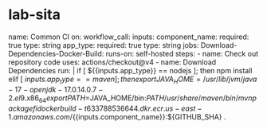 # lab-sita

name: Common CI
on:
  workflow_call:
    inputs:
      component_name:
        required: true
        type: string
      app_type:
        required: true
        type: string
jobs:
  Download-Dependencies-Docker-Build:
    runs-on: self-hosted
    steps:
      - name: Check out repository code
        uses: actions/checkout@v4
      - name: Download Dependencies
        run: |
          if [ ${{inputs.app_type}} == nodejs ]; then
            npm install
          elif [ ${{inputs.app_type}} == maven ]; then
            export JAVA_HOME=/usr/lib/jvm/java-17-openjdk-17.0.14.0.7-2.el9.x86_64
            export PATH=$JAVA_HOME/bin:$PATH
            /usr/share/maven/bin/mvn package
          fi
          docker build -t 633788536644.dkr.ecr.us-east-1.amazonaws.com/${{inputs.component_name}}:${GITHUB_SHA} .
